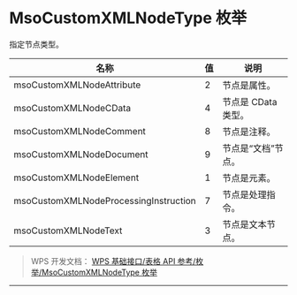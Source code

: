 # MsoCustomXMLNodeType 枚举

指定节点类型。

| 名称                                  | 值  | 说明                |
|---------------------------------------|-----|---------------------|
| msoCustomXMLNodeAttribute             | 2   | 节点是属性。        |
| msoCustomXMLNodeCData                 | 4   | 节点是 CData 类型。 |
| msoCustomXMLNodeComment               | 8   | 节点是注释。        |
| msoCustomXMLNodeDocument              | 9   | 节点是“文档”节点。  |
| msoCustomXMLNodeElement               | 1   | 节点是元素。        |
| msoCustomXMLNodeProcessingInstruction | 7   | 节点是处理指令。    |
| msoCustomXMLNodeText                  | 3   | 节点是文本节点。    |

> WPS 开发文档： [WPS 基础接口/表格 API 参考/枚举/MsoCustomXMLNodeType 枚举](https://qn.cache.wpscdn.cn/encs/doc/office_v19/topics/WPS%20%E5%9F%BA%E7%A1%80%E6%8E%A5%E5%8F%A3/%E8%A1%A8%E6%A0%BC%20API%20%E5%8F%82%E8%80%83/%E6%9E%9A%E4%B8%BE/MsoCustomXMLNodeType%20%E6%9E%9A%E4%B8%BE.html)

------------------------------------------------------------------------
